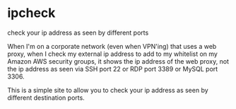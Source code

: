 ipcheck
=======

check your ip address as seen by different ports

When I'm on a corporate network (even when VPN'ing) that uses a web proxy, when I check my external ip address to add to my whitelist on my Amazon AWS security groups, it shows the ip address of the web proxy, not the ip address as seen via SSH port 22 or RDP port 3389 or MySQL port 3306.

This is a simple site to allow you to check your ip address as seen by different destination ports.



